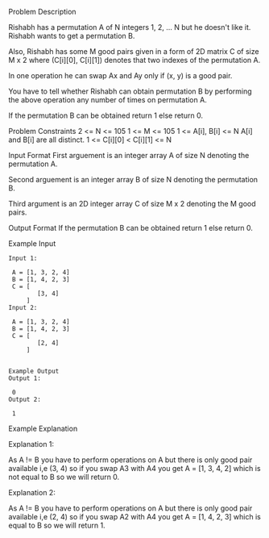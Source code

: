 Problem Description

Rishabh has a permutation A of N integers 1, 2, ... N but he doesn't like it. Rishabh wants to get a permutation B.

Also, Rishabh has some M good pairs given in a form of 2D matrix C of size M x 2  where (C[i][0], C[i][1]) denotes that two indexes of the permutation A.

In one operation he can swap Ax and Ay only if (x, y) is a good pair.

You have to tell whether Rishabh can obtain permutation B by performing the above operation any number of times on permutation A.

If the permutation B can be obtained return 1 else return 0.



Problem Constraints
2 <= N <= 105
1 <= M <= 105
1 <= A[i], B[i] <= N
A[i] and B[i] are all distinct.
1 <= C[i][0] < C[i][1] <= N


Input Format
First arguement is an integer array A of size N denoting the permutation A.

Second arguement is an integer array B of size N denoting the permutation B.

Third argument is an 2D integer array C of size M x 2 denoting the M good pairs.



Output Format
If the permutation B can be obtained return 1 else return 0.



Example Input
```
Input 1:

 A = [1, 3, 2, 4]
 B = [1, 4, 2, 3]
 C = [ 
        [3, 4]
     ]
Input 2:

 A = [1, 3, 2, 4]
 B = [1, 4, 2, 3]
 C = [
        [2, 4]
     ] 


Example Output
Output 1:

 0
Output 2:

 1
```

Example Explanation

Explanation 1:

 As A != B you have to perform operations on A but there is only good pair available i,e (3, 4) so if you swap
 A3 with A4 you get A = [1, 3, 4, 2] which is not equal to B so we will return 0.
 
Explanation 2:

 As A != B you have to perform operations on A but there is only good pair available i,e (2, 4) so if you swap
 A2 with A4 you get A = [1, 4, 2, 3] which is equal to B so we will return 1.
